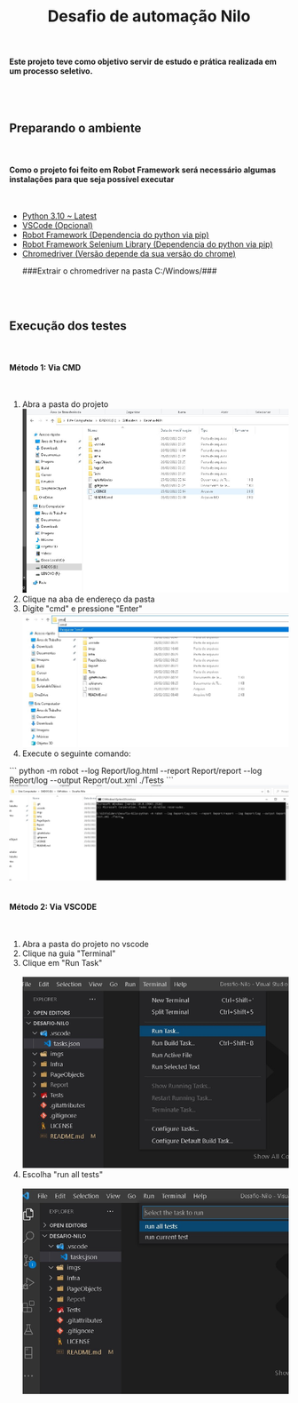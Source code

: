 <h1 align="center"> Desafio de automação Nilo </h1><br> 
<h4>Este projeto teve como objetivo servir de estudo e prática realizada em um processo seletivo.</h4>
<br><br>
<h2>Preparando o ambiente</h2><br>
<h4>Como o projeto foi feito em Robot Framework será necessário algumas instalações para que seja possível executar</h4><br>
<ul>
    <li><a href="https://www.python.org/downloads/">Python 3.10 ~ Latest</a></li>
    <li><a href="https://code.visualstudio.com/">VSCode (Opcional)</a></li>
    <li><a href="https://pypi.org/project/robotframework/">Robot Framework (Dependencia do python via pip)</a></li>
    <li><a href="pip install robotframework-seleniumlibrary">Robot Framework Selenium Library (Dependencia do python via pip)</a></li>
    <li><a href="https://chromedriver.chromium.org/downloads">Chromedriver (Versão depende da sua versão do chrome)</a></li>
    <p>###Extrair o chromedriver na pasta C:/Windows/###</p>
</ul><br><br>

<h2>Execução dos testes</h2><br>
<h4>Método 1: Via CMD</h4><br>
<ol>
    <li>Abra a pasta do projeto<br>
    <img src="./imgs/1-1.jpg"></li>
    <li>Clique na aba de endereço da pasta</li>
    <li>Digite "cmd" e pressione "Enter"<br>
    <img src="./imgs/1-2.jpg"></li>
    <li>Execute o seguinte comando: <br></li>
</ol>
```
python -m robot --log Report/log.html --report Report/report --log Report/log --output Report/out.xml ./Tests
```
<br>
<img src="./imgs/1-3.jpg"><br><br>

<h4>Método 2: Via VSCODE</h4><br>
<ol>
    <li>Abra a pasta do projeto no vscode</li>
    <li>Clique na guia "Terminal"</li>
    <li>Clique em "Run Task"</li><br>
    <img src="./imgs/2-1.jpg">
    <li>Escolha "run all tests"</li>
    <br>
    <img src="./imgs/2-2.jpg">
</ol>